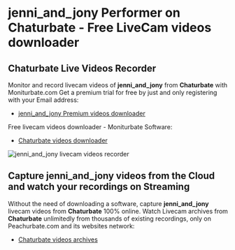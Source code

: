 # jenni_and_jony Performer on Chaturbate - Free LiveCam videos downloader

## Chaturbate Live Videos Recorder

Monitor and record livecam videos of **jenni_and_jony** from **Chaturbate** with Moniturbate.com
Get a premium trial for free by just and only registering with your Email address:
* [jenni_and_jony Premium videos downloader](https://moniturbate.com/request-demo-licence-key.html)

Free livecam videos downloader - Moniturbate Software:
* [Chaturbate videos downloader](https://moniturbate.com/moniturbate-download-software.html)

![jenni_and_jony livecam videos recorder](https://peachurnet.com/templates/moniturbate-software.png)


## Capture jenni_and_jony videos from the Cloud and watch your recordings on Streaming

Without the need of downloading a software, capture **jenni_and_jony** livecam videos from **Chaturbate** 100% online.
Watch Livecam archives from **Chaturbate** unlimitedly from thousands of existing recordings, only on Peachurbate.com and its websites network:
* [Chaturbate videos archives](https://peachurnet.com/)